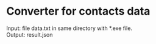 # Converter for contacts data

Input: file data.txt in same directory with *.exe file.<br />
Output: result.json

